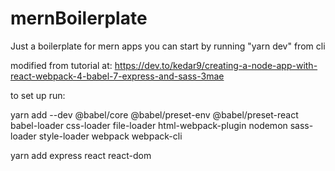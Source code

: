 # mernBoilerplate


Just a boilerplate for mern apps 
you can start by running "yarn dev" from cli

modified from tutorial at: https://dev.to/kedar9/creating-a-node-app-with-react-webpack-4-babel-7-express-and-sass-3mae


to set up run:

yarn add --dev @babel/core @babel/preset-env @babel/preset-react babel-loader css-loader file-loader html-webpack-plugin nodemon sass-loader style-loader webpack webpack-cli

yarn add express react react-dom